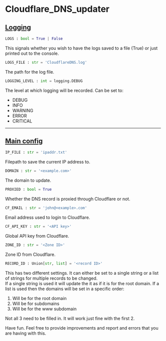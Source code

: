 # Cloudflare_DNS_updater

## <u>Logging</u>
```python
LOGS : bool = True | False
```
This signals whether you wish to have the logs saved to a file (True) or just printed out to the console.

```python
LOGS_FILE : str = 'CloudflareDNS.log'
```
The path for the log file.

```python
LOGGING_LEVEL : int = logging.DEBUG
```
The level at which logging will be recorded. Can be set to: 
- DEBUG
- INFO
- WARNING
- ERROR
- CRITICAL
---
## <u>Main config</u>
```python
IP_FILE : str = 'ipaddr.txt'
```
Filepath to save the current IP address to.
```python
DOMAIN : str = '<example.com>'
```
The domain to update.
```python
PROXIED : bool = True
```
Whether the DNS record is proxied through Cloudflare or not.
```python
CF_EMAIL : str = 'john@<example>.com' 
```
Email address used to login to Cloudflare.
```python
CF_API_KEY : str = '<API key>'
```
Global API key from Cloudflare.
```python
ZONE_ID : str = '<Zone ID>'
```
Zone ID from Cloudflare.
```python
RECORD_ID : Union[str, list] = '<record ID>'
```
This has two different settings. It can either be set to a single string or a list of strings for multiple records to be changed.
<br>
If a single string is used it will update the it as if it is for the root domain. If a list is used then the domains will be set in a specific order:

1. Will be for the root domain
2. Will be for subdomains
2. Will be for the www subdomain

Not all 3 need to be filled in. It will work just fine with the first 2.


Have fun. Feel free to provide improvements and report and errors that you are having with this.